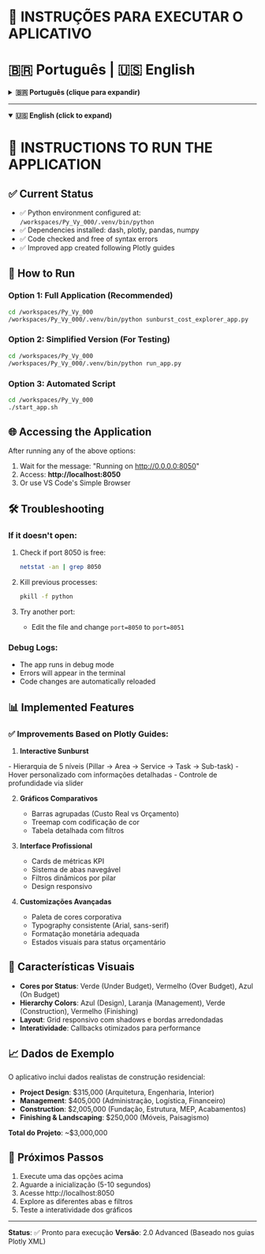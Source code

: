 
# 🚀 INSTRUÇÕES PARA EXECUTAR O APLICATIVO
# 🇧🇷 **Português** | 🇺🇸 **English**

<details>
<summary><strong>🇧🇷 Português (clique para expandir)</strong></summary>

## ✅ Status Atual
- ✅ Ambiente Python configurado em: `/workspaces/Py_Vy_000/.venv/bin/python`
- ✅ Dependências instaladas: dash, plotly, pandas, numpy
- ✅ Código verificado e sem erros de sintaxe
- ✅ Aplicativo melhorado criado seguindo os guias Plotly

## 🎯 Como Executar

### Opção 1: Aplicativo Completo (Recomendado)
```bash
cd /workspaces/Py_Vy_000
/workspaces/Py_Vy_000/.venv/bin/python sunburst_cost_explorer_app.py
```

### Opção 2: Versão Simplificada (Para Teste)
```bash
cd /workspaces/Py_Vy_000
/workspaces/Py_Vy_000/.venv/bin/python run_app.py
```

### Opção 3: Script Automatizado
```bash
cd /workspaces/Py_Vy_000
./start_app.sh
```

## 🌐 Acesso ao Aplicativo
Após executar qualquer uma das opções acima:
1. Aguarde a mensagem: "Running on http://0.0.0.0:8050"
2. Acesse: **http://localhost:8050**
3. Ou use o Simple Browser do VS Code

## 🛠️ Troubleshooting

### Se não abrir:
1. Verifique se a porta 8050 está livre:
   ```bash
   netstat -an | grep 8050
   ```

2. Mate processos anteriores:
   ```bash
   pkill -f python
   ```

3. Tente outra porta:
   - Edite o arquivo e mude `port=8050` para `port=8051`

### Logs de Debug:
- O aplicativo roda em modo debug
- Erros aparecerão no terminal
- Mudanças no código são recarregadas automaticamente

## 📊 Funcionalidades Implementadas

### ✅ Melhorias Baseadas nos Guias Plotly:

1. **Sunburst Interativo**

</details>

---

<details open>
<summary><strong>🇺🇸 English (click to expand)</strong></summary>

# 🚀 INSTRUCTIONS TO RUN THE APPLICATION

## ✅ Current Status
- ✅ Python environment configured at: `/workspaces/Py_Vy_000/.venv/bin/python`
- ✅ Dependencies installed: dash, plotly, pandas, numpy
- ✅ Code checked and free of syntax errors
- ✅ Improved app created following Plotly guides

## 🎯 How to Run

### Option 1: Full Application (Recommended)
```bash
cd /workspaces/Py_Vy_000
/workspaces/Py_Vy_000/.venv/bin/python sunburst_cost_explorer_app.py
```

### Option 2: Simplified Version (For Testing)
```bash
cd /workspaces/Py_Vy_000
/workspaces/Py_Vy_000/.venv/bin/python run_app.py
```

### Option 3: Automated Script
```bash
cd /workspaces/Py_Vy_000
./start_app.sh
```

## 🌐 Accessing the Application
After running any of the above options:
1. Wait for the message: "Running on http://0.0.0.0:8050"
2. Access: **http://localhost:8050**
3. Or use VS Code's Simple Browser

## 🛠️ Troubleshooting

### If it doesn't open:
1. Check if port 8050 is free:
   ```bash
   netstat -an | grep 8050
   ```

2. Kill previous processes:
   ```bash
   pkill -f python
   ```

3. Try another port:
   - Edit the file and change `port=8050` to `port=8051`

### Debug Logs:
- The app runs in debug mode
- Errors will appear in the terminal
- Code changes are automatically reloaded

## 📊 Implemented Features

### ✅ Improvements Based on Plotly Guides:

1. **Interactive Sunburst**

</details>
   - Hierarquia de 5 níveis (Pillar → Area → Service → Task → Sub-task)
   - Hover personalizado com informações detalhadas
   - Controle de profundidade via slider

2. **Gráficos Comparativos**
   - Barras agrupadas (Custo Real vs Orçamento)
   - Treemap com codificação de cor
   - Tabela detalhada com filtros

3. **Interface Profissional**
   - Cards de métricas KPI
   - Sistema de abas navegável
   - Filtros dinâmicos por pilar
   - Design responsivo

4. **Customizações Avançadas**
   - Paleta de cores corporativa
   - Typography consistente (Arial, sans-serif)
   - Formatação monetária adequada
   - Estados visuais para status orçamentário

## 🎨 Características Visuais

- **Cores por Status**: Verde (Under Budget), Vermelho (Over Budget), Azul (On Budget)
- **Hierarchy Colors**: Azul (Design), Laranja (Management), Verde (Construction), Vermelho (Finishing)
- **Layout**: Grid responsivo com shadows e bordas arredondadas
- **Interatividade**: Callbacks otimizados para performance

## 📈 Dados de Exemplo

O aplicativo inclui dados realistas de construção residencial:
- **Project Design**: $315,000 (Arquitetura, Engenharia, Interior)
- **Management**: $405,000 (Administração, Logística, Financeiro)
- **Construction**: $2,005,000 (Fundação, Estrutura, MEP, Acabamentos)
- **Finishing & Landscaping**: $250,000 (Móveis, Paisagismo)

**Total do Projeto**: ~$3,000,000

## 🚀 Próximos Passos

1. Execute uma das opções acima
2. Aguarde a inicialização (5-10 segundos)
3. Acesse http://localhost:8050
4. Explore as diferentes abas e filtros
5. Teste a interatividade dos gráficos

---
**Status**: ✅ Pronto para execução
**Versão**: 2.0 Advanced (Baseado nos guias Plotly XML)
